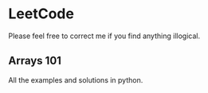 # LeetCode
Please feel free to correct me if you find anything illogical.
## Arrays 101
All the examples and solutions in python.

